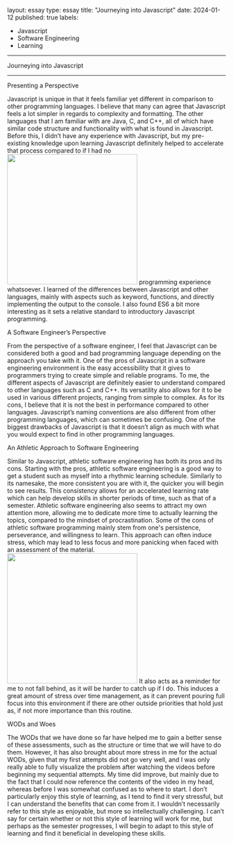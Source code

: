 layout: essay
type: essay
title: "Journeying into Javascript"
date: 2024-01-12
published: true
labels:
  - Javascript
  - Software Engineering
  - Learning
---

Journeying into Javascript
____________________________________________________________________________

Presenting a Perspective

  Javascript is unique in that it feels familiar yet different in comparison to other programming languages. I believe that many can agree that
Javascript feels a lot simpler in regards to complexity and formatting. The other languages that I am familiar with are Java, C, and C++, all
of which have similar code structure and functionality with what is found in Javascript. Before this, I didn’t have any experience with 
Javascript, but my pre-existing knowledge upon learning Javascript definitely helped to accelerate that process compared to if I had no 
<img width="300px" src="..img/journeying/Javascript.png">    programming experience whatsoever. I learned of the differences between Javascript and other languages, mainly with aspects such as keyword, 
functions, and directly implementing the output to the console. I also found ES6 a bit more interesting as it sets a relative standard to 
introductory Javascript programming.

A Software Engineer’s Perspective

  From the perspective of a software engineer, I feel that Javascript can be considered both a good and bad programming language depending on 
the approach you take with it. One of the pros of Javascript in a software engineering environment is the easy accessibility that it gives 
to programmers trying to create simple and reliable programs. To me, the different aspects of Javascript are definitely easier to understand 
compared to other languages such as C and C++. Its versatility also allows for it to be used in various different projects, ranging from 
simple to complex. As for its cons, I believe that it is not the best in performance compared to other languages. Javascript’s naming 
conventions are also different from other programming languages, which can sometimes be confusing. One of the biggest drawbacks of Javascript
is that it doesn’t align as much with what you would expect to find in other programming languages.

An Athletic Approach to Software Engineering

  Similar to Javascript, athletic software engineering has both its pros and its cons. Starting with the pros, athletic software engineering is
a good way to get a student such as myself into a rhythmic learning schedule. Similarly to its namesake, the more consistent you are with it,
the quicker you will begin to see results. This consistency allows for an accelerated learning rate which can help develop skills in shorter 
periods of time, such as that of a semester. Athletic software engineering also seems to attract my own attention more, allowing me to 
dedicate more time to actually learning the topics, compared to the mindset of procrastination. Some of the cons of athletic software 
programming mainly stem from one's persistence, perseverance, and willingness to learn. This approach can often induce stress, which may 
lead to less focus and more panicking when faced with an assessment of the material. <img width="300px" src="..img/journeying/softwareeng.jpeg">    It also acts as a reminder for me to not fall behind, 
as it will be harder to catch up if I do. This induces a great amount of stress over time management, as it can prevent pouring full focus 
into this environment if there are other outside priorities that hold just as, if not more importance than this routine.

WODs and Woes

  The WODs that we have done so far have helped me to gain a better sense of these assessments, such as the structure or time that we will have
to do them. However, it has also brought about more stress in me for the actual WODs, given that my first attempts did not go very well, and 
I was only really able to fully visualize the problem after watching the videos before beginning my sequential attempts. My time did improve,
but mainly due to the fact that I could now reference the contents of the video in my head, whereas before I was somewhat confused as to 
where to start. I don’t particularly enjoy this style of learning, as I tend to find it very stressful, but I can understand the benefits 
that can come from it. I wouldn’t necessarily refer to this style as enjoyable, but more so intellectually challenging. I can’t say for 
certain whether or not this style of learning will work for me, but perhaps as the semester progresses, I will begin to adapt to this style 
of learning and find it beneficial in developing these skills.
